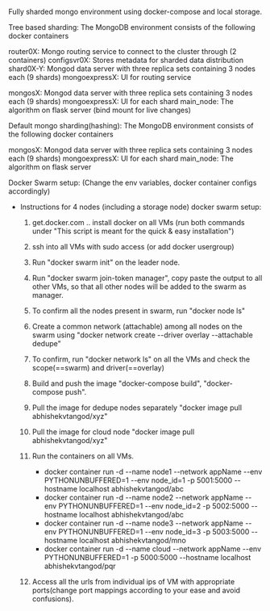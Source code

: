 Fully sharded mongo environment using docker-compose and local storage.

Tree based sharding:
The MongoDB environment consists of the following docker containers

router0X: Mongo routing service to connect to the cluster through (2 containers)
configsvr0X: Stores metadata for sharded data distribution
shard0X-Y: Mongod data server with three replica sets containing 3 nodes each (9 shards)
mongoexpressX: UI for routing service

mongosX: Mongod data server with three replica sets containing 3 nodes each (9 shards)
mongoexpressX: UI for each shard
main_node: The algorithm on flask server (bind mount for live changes)


Default mongo sharding(hashing):
The MongoDB environment consists of the following docker containers

mongosX: Mongod data server with three replica sets containing 3 nodes each (9 shards)
mongoexpressX: UI for each shard
main_node: The algorithm on flask server



Docker Swarm setup:
(Change the env variables, docker container configs accordingly)

- Instructions for 4 nodes (including a storage node) docker swarm setup:

	1. get.docker.com .. install docker on all VMs (run both commands under "This script is meant for the quick & easy installation")
	2. ssh into all VMs with sudo access (or add docker usergroup) 
	3. Run "docker swarm init" on the leader node.
	4. Run "docker swarm join-token manager", copy paste the output to all other VMs, so that all other nodes will be added to the swarm as manager.
	5. To confirm all the nodes present in swarm, run "docker node ls"
	6. Create a common network (attachable) among all nodes on the swarm using "docker network create --driver overlay --attachable dedupe"
	7. To confirm, run "docker network ls" on all the VMs and check the scope(==swarm) and driver(==overlay)
	8. Build and push the image "docker-compose build", "docker-compose push".
	8. Pull the image for dedupe nodes separately "docker image pull abhishekvtangod/xyz"
	9. Pull the image for cloud node "docker image pull abhishekvtangod/xyz"

	10. Run the containers on all VMs.
		- docker container run -d --name node1 --network appName --env PYTHONUNBUFFERED=1 --env node_id=1 -p 5001:5000 --hostname localhost abhishekvtangod/abc
		- docker container run -d --name node2 --network appName --env PYTHONUNBUFFERED=1 --env node_id=2 -p 5002:5000 --hostname localhost abhishekvtangod/abc
		- docker container run -d --name node3 --network appName --env PYTHONUNBUFFERED=1 --env node_id=3 -p 5003:5000 --hostname localhost abhishekvtangod/mno
		- docker container run -d --name cloud --network appName --env PYTHONUNBUFFERED=1 -p 5000:5000 --hostname localhost abhishekvtangod/pqr

	11. Access all the urls from individual ips of VM with appropriate ports(change port mappings according to your ease and avoid confusions).
